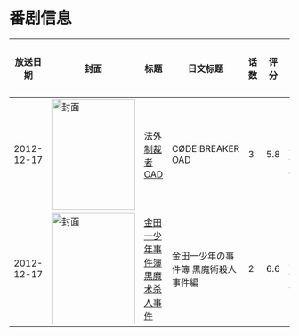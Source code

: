 # 番剧信息

|放送日期|封面|标题|日文标题|话数|评分|评分人数|
|---|---|---|---|---|---|---|
|2012-12-17|<img src="https://lain.bgm.tv/pic/cover/c/06/eb/63714_4YyyK.jpg" alt="封面" style="width:150px;height:200px;object-fit:cover;">|[法外制裁者 OAD](https://bangumi.tv/subject/63714)|CØDE:BREAKER OAD|3|5.8|138人评分|
|2012-12-17|<img src="https://lain.bgm.tv/pic/cover/c/d7/8e/49425_tJBUd.jpg" alt="封面" style="width:150px;height:200px;object-fit:cover;">|[金田一少年事件簿 黒魔术杀人事件](https://bangumi.tv/subject/49425)|金田一少年の事件簿 黒魔術殺人事件編|2|6.6|173人评分|

